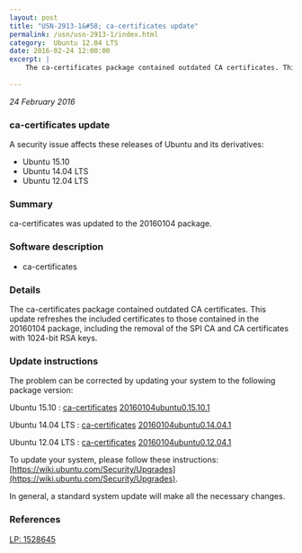 ```yaml
---
layout: post
title: "USN-2913-1&#58; ca-certificates update"
permalink: /usn/usn-2913-1/index.html
category:  Ubuntu 12.04 LTS
date: 2016-02-24 12:00:00
excerpt: |
    The ca-certificates package contained outdated CA certificates. This update refreshes the included certificates to those contained in the 20160104 package, including the removal of the SPI CA and CA certificates with 1024-bit RSA keys. 
    
--- 
```

 
 

*24 February 2016*

### ca-certificates update

A security issue affects these releases of Ubuntu and its derivatives:

* Ubuntu 15.10
* Ubuntu 14.04 LTS
* Ubuntu 12.04 LTS

### Summary

ca-certificates was updated to the 20160104 package. 

### Software description

* ca-certificates 

### Details

The ca-certificates package contained outdated CA certificates. This update refreshes the included certificates to those contained in the 20160104 package, including the removal of the SPI CA and CA certificates with 1024-bit RSA keys. 

### Update instructions

The problem can be corrected by updating your system to the following package version:

Ubuntu 15.10
 : [ca-certificates](https://launchpad.net/ubuntu/+source/ca-certificates) <span> [20160104ubuntu0.15.10.1](https://launchpad.net/ubuntu/+source/ca-certificates/20160104ubuntu0.15.10.1) </span> 

Ubuntu 14.04 LTS
 : [ca-certificates](https://launchpad.net/ubuntu/+source/ca-certificates) <span> [20160104ubuntu0.14.04.1](https://launchpad.net/ubuntu/+source/ca-certificates/20160104ubuntu0.14.04.1) </span> 

Ubuntu 12.04 LTS
 : [ca-certificates](https://launchpad.net/ubuntu/+source/ca-certificates) <span> [20160104ubuntu0.12.04.1](https://launchpad.net/ubuntu/+source/ca-certificates/20160104ubuntu0.12.04.1) </span> 

To update your system, please follow these instructions: [https://wiki.ubuntu.com/Security/Upgrades](https://wiki.ubuntu.com/Security/Upgrades).

In general, a standard system update will make all the necessary changes. 

### References

 
 [LP: 1528645](https://launchpad.net/bugs/1528645)
 

